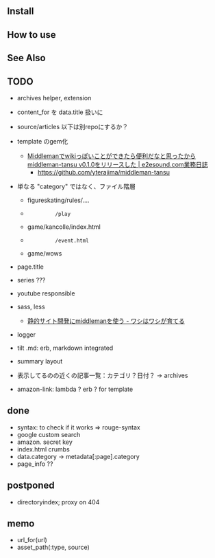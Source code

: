 

## Install



## How to use

## See Also


## TODO

- archives helper, extension
- content_for を data.title 扱いに
- source/articles 以下は別repoにするか？
- template のgem化
  - [Middlemanでwikiっぽいことができたら便利だなと思ったからmiddleman-tansu v0.1.0をリリースした | e2esound.com業務日誌](http://blogged.e2esound.com/2015/01/31/middleman-tansu_v0-1-0_is_released/)
    - https://github.com/yterajima/middleman-tansu

- 単なる "category" ではなく、ファイル階層
  - figureskating/rules/....
  -              /play
  - game/kancolle/index.html
  -              /event.html
  - game/wows
  
- page.title
- series ???
- youtube responsible
- sass, less
  - [静的サイト開発にmiddlemanを使う - ワシはワシが育てる](http://washiiku.hatenablog.com/entry/2013/12/01/035808)

- logger
- tilt .md: erb, markdown integrated
- summary layout

- 表示してるのの近くの記事一覧：カテゴリ？日付？ -> archives
- amazon-link: lambda ? erb ? for template

## done

- syntax: to check if it works => rouge-syntax
- google custom search
- amazon. secret key
- index.html crumbs
- data.category -> metadata[:page].category
- page_info ??

## postponed
- directoryindex; proxy on 404


## memo

- url_for(url)
- asset_path(:type, source)
